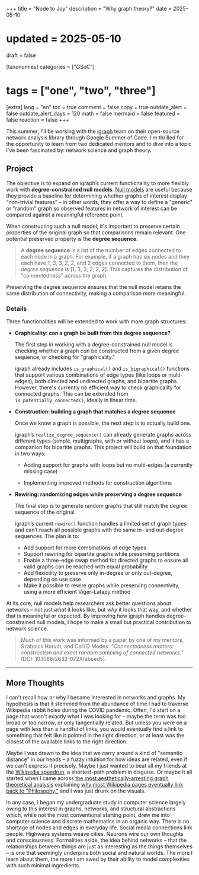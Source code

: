 +++
title = "Node to Joy"
description = "Why graph theory?"
date = 2025-05-10
# updated = 2025-05-10
draft = false

[taxonomies]
categories = ["GSoC"]
# tags = ["one", "two", "three"]

[extra]
lang = "en"
toc = true
comment = false
copy = true
outdate_alert = false
outdate_alert_days = 120
math = false
mermaid = false
featured = false
reaction = false
+++

This summer, I'll be working with the [igraph](https://igraph.org/) team on their open-source network analysis library through Google Summer of Code. I'm thrilled for the opportunity to learn from two dedicated mentors and to dive into a topic I've been fascinated by: network science and graph theory.

## Project
The objective is to expand on igraph’s current functionality to more flexibly work with **degree-constrained null models**. [Null models](https://en.wikipedia.org/wiki/Null_model) are useful because they provide a baseline for determining whether graphs of interest display “non-trivial features” – in other words, they offer a way to define a "generic" or "random" graph so observed features in network of interest can be compared against a meaningful reference point. 

When constructing such a null model, it's important to preserve certain properties of the original graph so that comparisons remain relevant. One potential preserved property is the **degree sequence**.

> A **degree sequence** is a list of the number of edges connected to each node in a graph. For example, if a graph has six nodes and they each have 1, 3, 3, 2, 2, and 2 edges connected to them, then the *degree sequence* is [1, 3, 3, 2, 2, 2]. This captures the distribution of "connectedness" across the graph.

Preserving the degree sequence ensures that the null model retains the same distribution of connectivity, making a comparison more meaningful.

### Details

Three functionalities will be extended to work with more graph structures: 
* **Graphicality: can a graph be built from this degree sequence?**

    The first step in working with a degree-constrained null model is checking whether a graph *can* be constructed from a given degree sequence, or checking for "graphicality."

    igraph already includes `is_graphical()` and `is_bigraphical()` functions that support various combinations of edge types (like loops or multi-edges), both directed and undirected graphs, and bipartite graphs. However, there's currently no efficient way to check graphicality for connected graphs. This can be extended from `is_potentially_connected()`, ideally in linear time.

* **Construction: building a graph that matches a degree sequence**
    
    Once we know a graph is possible, the next step is to actually build one.

    igraph’s `realize_degree_sequence()` can already generate graphs across different types (simple, multigraphs, with or without loops), and it has a companion for bipartite graphs. This project will build on that foundation in two ways:

    * Adding support for graphs with loops but no multi-edges (a currently missing case)

    * Implementing improved methods for construction algorithms
    
* **Rewiring: randomizing edges while preserving a degree sequence**
    
    The final step is to generate random graphs that still match the degree sequence of the original. 

    igraph’s current `rewire()` function handles a limited set of graph types and can’t reach all possible graphs with the same in- and out-degree sequences. The plan is to:
    
    * Add support for more combinations of edge types
    * Support rewiring for bipartite graphs while preserving partitions
    * Enable a three-edge swap method for directed graphs to ensure all valid graphs can be reached with equal probability
    * Add flexibility to preserve only in-degree or only out-degree, depending on use case
    * Make it possible to rewire graphs while preserving connectivity, using a more efficient Viger–Latapy method

At its core, null models help researchers ask better questions about networks – not just *what* it looks like, but *why* it looks that way, and whether that is meaningful or expected. By improving how igraph handles degree-constrained null models, I hope to make a small but practical contribution to network science.

> Much of this work was informed by a paper by one of my mentors, Szabolcs Horvát, and Carl D Modes: *“Connectedness matters: construction and exact random sampling of connected
networks.”* (DOI: 10.1088/2632-072X/abced5).

---

## More Thoughts
I can't recall how or why I became interested in networks and graphs. My hypothesis is that it stemmed from the abundance of time I had to traverse Wikipedia rabbit holes during the COVID pandemic. Often, I'd start on a page that wasn't exactly what I was looking for – maybe the term was too broad or too narrow, or only tangentially related. But unless you were on a page with less than a handful of links, you would eventually find a link to something that felt like it pointed in the right direction, or at least was the closest of the available links to the right direction. 

Maybe I was drawn to the idea that we carry around a kind of "semantic distance" in our heads – a fuzzy intuition for how ideas are related, even if we can't express it precisely. Maybe I just wanted to beat all my friends at the [Wikipedia speedrun](https://wikispeedrun.org/), a shortest-path problem in disguise. Or maybe it all started when I came across [the most aesthetically-arresting graph theoretical analysis](https://youtu.be/-llumS2rA8I?si=choIrC7Ch_6IObbN) explaining [why most Wikipedia pages eventually link back to "Philosophy,"](https://en.wikipedia.org/wiki/Wikipedia:Getting_to_Philosophy) and I was just drunk on the visuals. 

In any case, I began my undergraduate study in computer science largely owing to this interest in graphs, networks, and structural abstractions which, while not the most conventional starting point, drew me into computer science and discrete mathematics in an organic way. There is no shortage of nodes and edges in everyday life. Social media connections link people. Highways systems weave cities. Neurons wire our own thoughts and consciousness. Formalities aside, the idea behind networks – that the relationships between things are just as interesting as the things themselves – is one that seemingly underpins both social and natural worlds. The more I learn about them, the more I am awed by their ability to model complexities with such minimal ingredients.